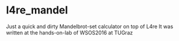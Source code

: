 # l4re_mandel
Just a quick and dirty Mandelbrot-set calculator on top of L4re
It was written at the hands-on-lab of WSOS2016 at TUGraz
